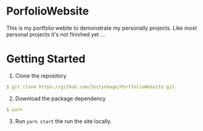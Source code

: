 # PorfolioWebsite
This is my portfolio webite to demonstrate my personally projects. Like most personal projects it's not finished yet ...

# Getting Started

1. Clone the repository
```yml
$ git clone https://github.com/IestynGage/PortfolioWebsite.git
```
2. Download the package dependency 
```yml
$ yarn
```
3.  Run `yarn start` the run the site locally.
